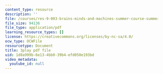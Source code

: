 ```yaml
---
content_type: resource
description: ''
file: /courses/res-9-003-brains-minds-and-machines-summer-course-summer-2015/1d8a999b6e134bb039b4efd050e193bd_6iW0beoK2tI.pdf
file_size: 94136
file_type: application/pdf
learning_resource_types: []
license: https://creativecommons.org/licenses/by-nc-sa/4.0/
ocw_type: OCWFile
resourcetype: Document
title: 3play pdf file
uid: 1d8a999b-6e13-4bb0-39b4-efd050e193bd
video_metadata:
  youtube_id: null
---
```

